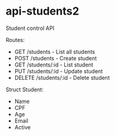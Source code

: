 # api-students2
Student control API

Routes:

- GET /students - List all students
- POST /students - Create student
- GET /students/:id - List student
- PUT /students/:id - Update student
- DELETE /students/:id - Delete student

Struct Student:
- Name
- CPF
- Age
- Email
- Active